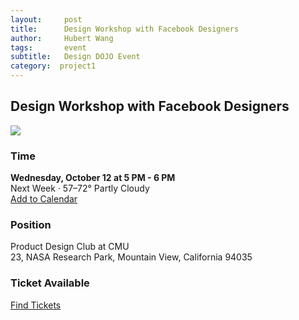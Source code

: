 ```yaml
---
layout:     post
title:      Design Workshop with Facebook Designers 
author:     Hubert Wang
tags: 		event
subtitle:  	Design DOJO Event 
category:  project1
---
```

<!-- Start Writing Below in Markdown -->

## Design Workshop with Facebook Designers 

[![](http://ww3.sinaimg.cn/large/7359a3efgw1f8h5lnrd8hj210g16qgus.jpg)](https://www.facebook.com/events/1676931899290208/)

### Time
**Wednesday, October 12 at 5 PM - 6 PM**<br />
Next Week · 57–72° Partly Cloudy<br />
[Add to Calendar](https://designdojo.github.io/cals/Design_DOJO_Workshop_with_Facebook_Designers.ics)

### Position
Product Design Club at CMU<br/>
23, NASA Research Park, Mountain View, California 94035

### Ticket Available
[Find Tickets](https://docs.google.com/a/west.cmu.edu/forms/d/e/1FAIpQLSdMSEwAMi3k5u1HuMuebHIXev6Dbhgb66L637JQFLbudcbyDQ/viewform?c=0&w=1)

